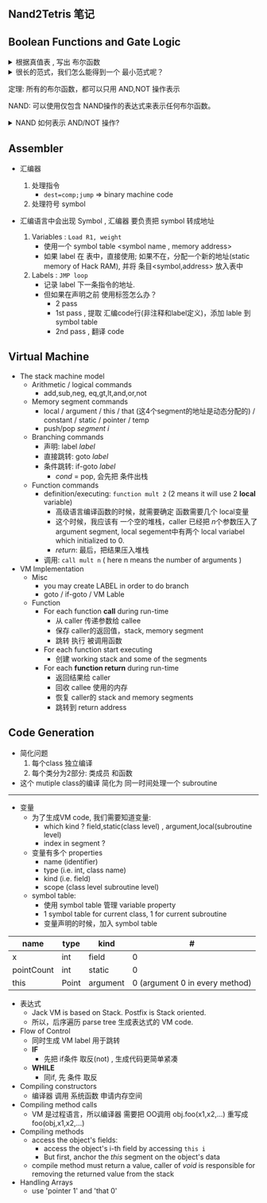 ## Nand2Tetris 笔记



## Boolean Functions and Gate Logic

<details>
<summary>根据真值表 , 写出 布尔函数</summary>

1. 关注真值表中 f=1 的行, 比如 1,3,5 行的f=1
2. 写一个范式, 只满足 第一行， 也即，这个范式, 只有1st row 结果是1; 3rd,5th row 都是0
3. 给其他 f=1的行，写出同样的 范式
4. 把所有的 范式相加
</details>

<details>
<summary>很长的范式，我们怎么能得到一个 最小范式呢？</summary>

 - NP-hard 
</details>

定理: 所有的布尔函数，都可以只用 AND,NOT 操作表示

NAND: 可以使用仅包含 NAND操作的表达式来表示任何布尔函数。

<details>
<summary>NAND 如何表示 AND/NOT 操作?</summary>

1. NOT(x) == (x NAND x)
2. (x AND y) = NOT( x NAND y )
</details>


## Assembler

 - 汇编器
    1. 处理指令    
        - `dest=comp;jump`  => binary machine code 
    2. 处理符号 symbol 

 - 汇编语言中会出现 Symbol , 汇编器 要负责把 symbol 转成地址
    1. Variables : `Load R1, weight`
        - 使用一个 symbol table <symbol name , memory address>
        - 如果 label 在 表中，直接使用; 如果不在，分配一个新的地址(static memory of Hack RAM), 并将 条目<symbol,address> 放入表中
    2. Labels : `JMP loop`
        - 记录 label 下一条指令的地址.
        - 但如果在声明之前 使用标签怎么办？
            - 2 pass
            - 1st pass , 提取 汇编code行(非注释和label定义)，添加 lable 到 symbol table
            - 2nd pass , 翻译 code 

## Virtual Machine

 - The stack machine model
    - Arithmetic / logical commands
        - add,sub,neg, eq,gt,lt,and,or,not
    - Memory segment commands
        - local / argument / this / that (这4个segment的地址是动态分配的) / constant / static / pointer / temp
        - push/pop *segment i*
    - Branching commands
        - 声明: label *label*
        - 直接跳转: goto *label*
        - 条件跳转: if-goto *label*  
            - *cond* = pop,  会先把 条件出栈
    - Function commands 
        - definition/executing: `function mult 2`  (2 means it will use 2 **local** variable)
            - 高级语言编译函数的时候，就需要确定 函数需要几个 local变量
            - 这个时候，我应该有 一个空的堆栈，caller 已经把 *n*个参数压入了 argument segment, local segement中有两个 local variabel which initialized to 0.
            - *return*: 最后，把结果压入堆栈
        - 调用: `call mult n`  ( here n means the number of arguments ) 
 - VM Implementation
    - Misc
        - you may create LABEL in order to do branch
        - goto / if-goto / VM Lable
    - Function
        - For each function **call** during run-time
            - 从 caller 传递参数给 callee
            - 保存 caller的返回值，stack, memory segment
            - 跳转 执行 被调用函数
        - For each function start executing 
            - 创建 working stack and some of the segments
        - For each **function return** during run-time
            - 返回结果给 caller
            - 回收 callee 使用的内存
            - 恢复 caller的  stack and memory segments
            - 跳转到 return address


## Code Generation

 - 简化问题
    1. 每个class 独立编译
    2. 每个类分为2部分: 类成员 和函数
 - 这个 mutiple class的编译 简化为 同一时间处理一个 subroutine
 
---

 - 变量
    - 为了生成VM code, 我们需要知道变量:
        - which kind ?  field,static(class level) ,  argument,local(subroutine level)
        - index in segment ?
    - 变量有多个 properties
        - name (identifier)
        - type (i.e. int, class name)
        - kind (i.e. field)
        - scope (class level subroutine level)
    - symbol table:
        - 使用 symbol table 管理 variable property
        - 1 symbol table for current class, 1 for current subroutine
        - 变量声明的时候，加入 symbol table 


 name | type | kind | #
--- | --- | --- | ---
x | int | field | 0
pointCount | int | static | 0
this  | Point | argument | 0 (argument 0 in every method)


 - 表达式
    - Jack VM is based on Stack.  Postfix is Stack oriented.
    - 所以，后序遍历  parse tree 生成表达式的 VM code.
 - Flow of Control
    - 同时生成 VM label 用于跳转
    - **IF** 
        - 先把 if条件 取反(not) , 生成代码更简单紧凑
    - **WHILE**
        - 同if, 先 条件 取反
 - Compiling constructors
    - 编译器 调用 系统函数 申请内存空间
 - Compiling method calls
    - VM 是过程语言，所以编译器 需要把 OO调用 obj.foo(x1,x2,...) 重写成 foo(obj,x1,x2,...)
 - Compiling methods
    - access the object's fields:  
        - access the object's i-th field by accessing `this i`
        - But first, anchor the *this* segment on the object's data
    - compile method must return a value, caller of *void*  is responsible for removing the returned value from the stack
 - Handling Arrays
    - use 'pointer 1' and 'that 0'


    



